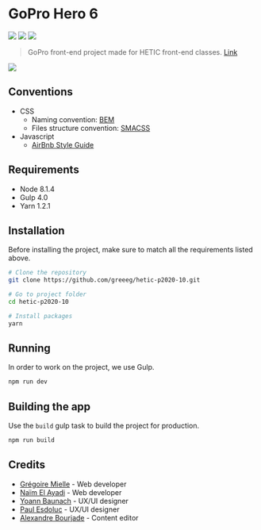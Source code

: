 GoPro Hero 6
========
![](https://img.shields.io/badge/node-%3E%3D%208.1.4-brightgreen.svg) ![](https://img.shields.io/badge/gulp-4.0-red.svg) ![](https://img.shields.io/badge/yarn-%3E%3D%201.2.1-blue.svg)

> GoPro front-end project made for HETIC front-end classes. [Link](https://gopro.netlify.com/)

[![](https://www.netlify.com/img/global/badges/netlify-color-accent.svg)](https://gopro.netlify.com)

## Conventions
- CSS
  - Naming convention: [BEM](http://getbem.com/)
  - Files structure convention: [SMACSS](https://smacss.com/)
- Javascript
  - [AirBnb Style Guide](https://github.com/airbnb/javascript)

## Requirements
- Node 8.1.4
- Gulp 4.0
- Yarn 1.2.1

## Installation
Before installing the project, make sure to match all the requirements listed above.
```sh
# Clone the repository
git clone https://github.com/greeeg/hetic-p2020-10.git

# Go to project folder
cd hetic-p2020-10

# Install packages
yarn
```

## Running
In order to work on the project, we use Gulp.
```sh
npm run dev
```

## Building the app
Use the `build` gulp task to build the project for production.

```sh
npm run build
```

## Credits
- [Grégoire Mielle](https://github.com/greeeg) - Web developer
- [Naïm El Ayadi](https://github.com/naim-ea) - Web developer
- [Yoann Baunach](https://github.com/YoannBa) - UX/UI designer
- [Paul Esdoluc](https://github.com/PaulEsdoluc) - UX/UI designer
- [Alexandre Bourjade](https://www.linkedin.com/in/alexandre-bourjade-70189391/) - Content editor
